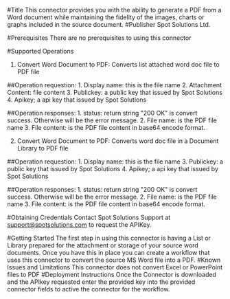 #Title
This connector provides you with the ability to generate a PDF from a Word document while maintaining the fidelity of the images, charts or graphs included in the source document.
#Publisher
Spot Solutions Ltd.

#Prerequisites
There are no prerequisites to using this connector

#Supported Operations
1.	Convert Word Document to PDF: Converts list attached word doc file to PDF file

##Operation requestion:
	1. Display name:  this is the file name
	2. Attachment Content: file content
	3. Publickey: a public key that issued by Spot Solutions
	4. Apikey; a api key that issued by Spot Solutions


##Operation responses:
	1. status: return string "200 OK" is convert success. Otherwise will be the error message.
	2. File name: is the PDF file name
	3. File content: is the PDF file content in base64 encode format.

2.	Convert Word Document to PDF: Converts word doc file in a Document Library to PDF file

##Operation requestion:
	1. Display name:  this is the file name
	3. Publickey: a public key that issued by Spot Solutions
	4. Apikey; a api key that issued by Spot Solutions


##Operation responses:
	1. status: return string "200 OK" is convert success. Otherwise will be the error message.
	2. File name: is the PDF file name
	3. File content: is the PDF file content in base64 encode format.

#Obtaining Credentials
Contact Spot Solutions Support at support@spotsolutions.com  to request the APIKey.

#Getting Started
The first step in using this connector is having a List or Library prepared for the attachment or storage of your source word documents. Once you have this in place you can create a workflow that uses this connector to convert the source MS Word file into a PDF.
#Known Issues and Limitations
This connector does not convert Excel or PowerPoint files to PDF
#Deployment Instructions
Once the Connector is downloaded and the APIkey requested enter the provided key into the provided connector fields to active the connector for the workflow.


